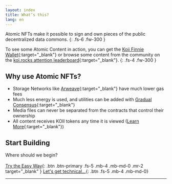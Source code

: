 ```yaml
---
layout: index
title: What’s this?
lang: en
---
```


Atomic NFTs make it possible to sign and own pieces of the public decentralized data commons.
{: .fs-6 .fw-300 }

To see some Atomic Content in action, you can get the [Koii Finnie Wallet](https://chrome.google.com/webstore/detail/finnie/cjmkndjhnagcfbpiemnkdpomccnjblmj){:target="\_blank"} or browse some content from the community on the [koi.rocks attention leaderboard](https://koi.rocks/){:target="\_blank"}.
{: .fs-4 .fw-300 }

## Why use Atomic NFTs?

- Storage Networks like [Arweave](https://arweave.org){:target="\_blank"} have much lower gas fees
- Much less energy is used, and utilities can be added with [Gradual Consensus](https://koii.network/gradual-consensus.pdf){:target="\_blank"}
- Media files can never be separated from the contracts that control their ownership
- All content receives KOII tokens any time it is viewed ([Learn More](https://koii.network/lightpaper.pdf){:target="\_blank"})

## Start Building

Where should we begin?
<br>
<br>
[Try the Easy Way](https://chrome.google.com/webstore/detail/finnie/cjmkndjhnagcfbpiemnkdpomccnjblmj){: .btn .btn-primary .fs-5 .mb-4 .mb-md-0 .mr-2 target="\_blank" } [Let's get technical...](/en/General-definition-of-an-atomic-NFT/){: .btn .fs-5 .mb-4 .mb-md-0}

---
